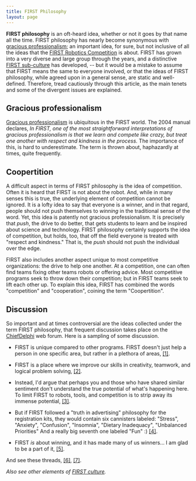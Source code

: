 ```yaml
---
title: FIRST Philosophy
layout: page
---
```


**FIRST philosophy** is an oft-heard idea, whether or not it goes by that name all the time. FIRST
philosophy has nearly become synonymous with [gracious
professionalism](gracious-professionalism);
an important idea, for sure, but not inclusive of all the ideas that the [FIRST
Robotics Competition](FIRST) is about. FIRST has grown into a very diverse and large group
through the years, and a distinctive [FIRST
sub-culture](first-culture) has developed, -- but it
would be a mistake to assume that FIRST means the same to everyone involved, or
that the ideas of FIRST philosophy, while agreed upon in a general sense, are
static and well-defined. Therefore, tread cautiously through this article, as
the main tenets and some of the divergent issues are explained. 


## Gracious professionalism

[Gracious professionalism](gracious-professionalism) is ubiquitous in the FIRST world. The 2004 manual declares,
_In FIRST, one of the most straightforward interpretations of gracious
professionalism is that we learn and compete like crazy, but treat one another
with respect and kindness in the process._ The importance of this, is hard to
underestimate. The term is thrown about, haphazardly at times, quite frequently.

## Coopertition

A difficult aspect in terms of FIRST philosophy is the idea of competition.
Often it is heard that FIRST is not about the robot. And, while in many senses
this is true, the underlying element of competition cannot be ignored. It is a
lofty idea to say that everyone is a winner, and in that regard, people should
not push themselves to _winning_ in the traditional sense of the word. Yet,
this idea is patently not gracious professionalism. It is precisely that
_push_, the drive to do better, that gets students to learn and be inspired
about science and technology. FIRST philosophy certainly supports the idea of
competition, but holds, too, that off the field everyone is treated with
"respect and kindness." That is, the _push_ should not push the individual
over the edge.

FIRST also includes another aspect unique to most competitive
organizations: the drive to help one another. At a competition, one can often
find teams fixing other teams robots or offering advice. Most competitive
programs seek to throw down their competition; but in FIRST teams seek to lift
each other up. To explain this idea, FIRST has combined the words "competition"
and "cooperation", coining the term "Coopertition".


## Discussion

So important and at times controversial are the ideas collected under the term
FIRST philosophy, that frequent discussion takes place on the
[ChiefDelphi](chiefdelphi) web forum. Here is a
sampling of some discussion.

* FIRST is unique compared to other programs. FIRST doesn't just help a person in one specific area, but rather in a plethora of areas, [[1]](http://www.chiefdelphi.com/forums/showpost.php?p=273972&postcount=5 "http://www.chiefdelphi.com/forums/showpost.php?p=273972&postcount=5" ). 

* FIRST is a place where we improve our skills in creativity, teamwork, and logical problem solving, [[2]](http://www.chiefdelphi.com/forums/showpost.php?p=274413&postcount=8 "http://www.chiefdelphi.com/forums/showpost.php?p=274413&postcount=8" ). 

* Instead, I'd argue that perhaps you and those who have shared similar sentiment don't understand the true potential of what's happening here. To limit FIRST to robots, tools, and competition is to strip away its immense potential, [[3]](http://www.chiefdelphi.com/forums/showpost.php?p=102757&postcount=51 "http://www.chiefdelphi.com/forums/showpost.php?p=102757&postcount=51" ). 

* But if FIRST followed a "truth in advertising" philosophy for the registration kits, they would contain six cannisters labeled: "Stress", "Anxiety", "Confusion", "Insomnia", "Dietary Inadequacy", "Unbalanced Priorities" And a really big seventh one labeled "Fun" :) [[4]](http://www.chiefdelphi.com/forums/showpost.php?p=185848&postcount=4 "http://www.chiefdelphi.com/forums/showpost.php?p=185848&postcount=4" ). 

* FIRST *is* about winning, and it has made many of us winners... I am glad to be a part of it, [[5]](http://www.chiefdelphi.com/forums/showpost.php?p=186736&postcount=99 "http://www.chiefdelphi.com/forums/showpost.php?p=186736&postcount=99" ). 

And see these threads,
[[6]](http://www.chiefdelphi.com/forums/showthread.php?threadid=29264
"http://www.chiefdelphi.com/forums/showthread.php?threadid=29264" ),
[[7]](http://www.chiefdelphi.com/forums/showthread.php?t=29251
"http://www.chiefdelphi.com/forums/showthread.php?t=29251" ).

_Also see other elements of [FIRST culture](/index.php/FIRST_culture "FIRST
culture" )._
